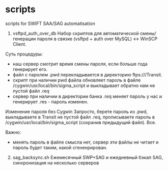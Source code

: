 # scripts
scripts for SWIFT SAA/SAG automatisation


1. vsftpd_auth_over_db
Набор скриптов для автоматической смены/генерации пароля в связке (vsftpd + auth over MySQL) <-> WinSCP Client.

Суть процедуры:
- наш сервер смотрит время смены пароля, если больше года генерирует его.
- файл с паролем <bic4>.pwd перекладывается в директорию ftps://<bic4>/Transit.
- скрипт при наличии pwd файла обновляет пароль в файле /cygwin/usr/local/bin/sigma_script и выкладывает обратно нам не пустой файл <bic4>.req
- сервер при наличии в директории банка <bic4>.req меняет пароль у нас и генерирует <bic4>.res - пароль изменен.

Изменение пароля без Cygwin
Запросто, берете пароль из <bic4>.pwd,  выкладываете в Transit не пустой файл <bic4>.req, прописываете пароль в /cygwin/usr/local/bin/sigma_script (сохранив предыдущий файл). Все.

Важно:
- менять пароль в файле смысла нет, сервер эти файлы не читает и пароль будет таким, какой сгененрирован.

2. sag_backsync.sh Ежемесячный SWP+SAG и ежедневный бэкап SAG, синхронизация на несколько серверов